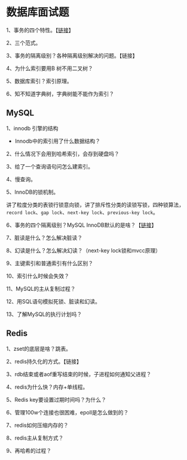 # 数据库面试题

1、事务的四个特性。【[链接](../database/mysql/transaction.md#1-shi-wu-de-si-da-te-xing-acid)】

2、三个范式。

3、事务的隔离级别？各种隔离级别解决的问题。【链接】

4、为什么索引要用B 树不用二叉树？

5、数据库索引？索引原理。

6、知不知道字典树，字典树能不能作为索引？

## MySQL

1、innodb 引擎的结构

* Innodb中的索引用了什么数据结构？

2、什么情况下会用到哈希索引，会存到硬盘吗？

3、给了一个查询语句问怎么建索引。

4、慢查询。

5、InnoDB的锁机制。

讲了粒度分类的表锁行锁意向锁，讲了排斥性分类的读锁写锁，四种锁算法，`record lock`、`gap lock`、`next-key lock`、`previous-key lock`。

6、事务的四个隔离级别？MySQL InnoDB默认的是啥？【[链接](../database/mysql/transaction.md#3-shi-wu-de-ge-li-ji-bie)】

7、脏读是什么？怎么解决脏读？

8、幻读是什么？怎么解决幻读？（next-key lock锁和mvcc原理）

9、主键索引和普通索引有什么区别？

10、索引什么时候会失效？

11、MySQL的主从复制过程？

12、用SQL语句模拟死锁、脏读和幻读。

13、了解MySQL的执行计划吗？

## Redis

1、zset的底层是啥？跳表。

2、redis持久化的方式。【链接】

3、rdb结束或者aof重写结束的时候，子进程如何通知父进程？

4、redis为什么快？内存+单线程。

5、Redis key要设置过期时间吗？为什么？

6、管理100w个连接也很困难，epoll是怎么做到的？

7、redis如何压缩内存的？

8、redis主从复制方式？

9、再哈希的过程？

